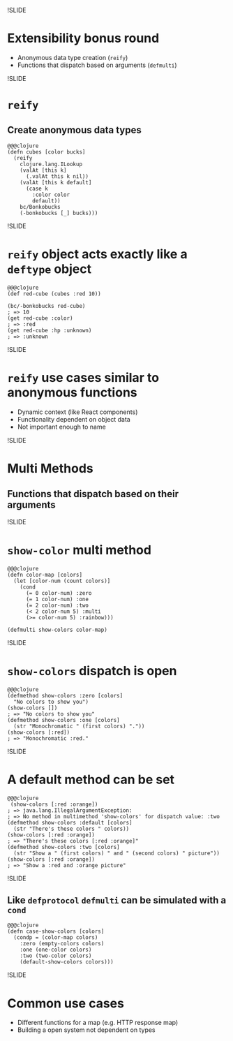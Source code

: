 !SLIDE

# Extensibility bonus round
* Anonymous data type creation (`reify`)
* Functions that dispatch based on arguments (`defmulti`)

!SLIDE

# `reify`
## Create anonymous data types

    @@@clojure
    (defn cubes [color bucks]
      (reify
        clojure.lang.ILookup
        (valAt [this k]
          (.valAt this k nil))
        (valAt [this k default]
          (case k
            :color color
            default))
        bc/Bonkobucks
        (-bonkobucks [_] bucks)))

!SLIDE

# `reify` object acts exactly like a `deftype` object

    @@@clojure
    (def red-cube (cubes :red 10))

    (bc/-bonkobucks red-cube)
    ; => 10
    (get red-cube :color)
    ; => :red
    (get red-cube :hp :unknown)
    ; => :unknown

!SLIDE

# `reify` use cases similar to anonymous functions
* Dynamic context (like React components)
* Functionality dependent on object data
* Not important enough to name

!SLIDE

# Multi Methods
## Functions that dispatch based on their arguments

!SLIDE

# `show-color` multi method

	@@@clojure
	(defn color-map [colors]
	  (let [color-num (count colors)]
		(cond
		  (= 0 color-num) :zero
		  (= 1 color-num) :one
		  (= 2 color-num) :two
		  (< 2 color-num 5) :multi
		  (>= color-num 5) :rainbow)))

	(defmulti show-colors color-map)

!SLIDE

# `show-colors` dispatch is open

	@@@clojure
	(defmethod show-colors :zero [colors]
	  "No colors to show you")
	(show-colors [])
	; => "No colors to show you"
	(defmethod show-colors :one [colors]
	  (str "Monochromatic " (first colors) "."))
	(show-colors [:red])
	; => "Monochromatic :red."

!SLIDE

# A default method can be set

	@@@clojure
	 (show-colors [:red :orange])
	; => java.lang.IllegalArgumentException:
    ; => No method in multimethod 'show-colors' for dispatch value: :two
	(defmethod show-colors :default [colors]
	  (str "There's these colors " colors))
	(show-colors [:red :orange])
	; => "There's these colors [:red :orange]"
	(defmethod show-colors :two [colors]
	  (str "Show a " (first colors) " and " (second colors) " picture"))
	(show-colors [:red :orange])
	; => "Show a :red and :orange picture"

!SLIDE

## Like `defprotocol` `defmulti` can be simulated with a `cond`

	@@@clojure
    (defn case-show-colors [colors]
      (condp = (color-map colors)
        :zero (empty-colors colors)
        :one (one-color colors)
        :two (two-color colors)
        (default-show-colors colors)))

!SLIDE

# Common use cases
* Different functions for a map (e.g. HTTP response map)
* Building a open system not dependent on types
